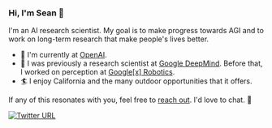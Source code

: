 ### Hi, I'm Sean 👋

I'm an AI research scientist. My goal is to make progress towards AGI and to work on long-term research that make people's lives better.

- 🧠 I'm currently at [OpenAI](https://www.openai.com/).
- 🤖 I was previously a research scientist at [Google DeepMind](https://deepmind.google/). Before that, I worked on perception at [Google\[x\] Robotics](https://x.company/projects/everyday-robots/).
- 🏄 I enjoy California and the many outdoor opportunities that it offers.

If any of this resonates with you, feel free to [reach out](mailto:sean@kirmani.ai). I'd love to chat. 🙂

[![Twitter URL](https://img.shields.io/twitter/url.svg?label=Follow%20%40SeanKirmani&style=social&url=https%3A%2F%2Ftwitter.com%2FSeanKirmani)](https://twitter.com/SeanKirmani)
